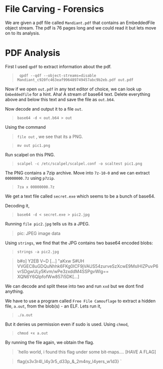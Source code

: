 # File Carving - Forensics
We are given a pdf file called `Mandiant.pdf` that contains an EmbeddedFile object stream. The pdf is 76 pages long and we could read it but lets move on to its analysis.
# PDF Analysis
First I used `qpdf` to extract information about the pdf.
> ` qpdf --qdf --object-streams=disable Mandiant_c920fc463eaf996489749457abc9b2eb.pdf out.pdf`

Now if we open `out.pdf` in any text editor of choice, we can look up `Embeddedfile` for a hint. 
Aha! A stream of base64 text. Delete everything above and below this text and save the file as `out.b64`.

Now decode and output it to a file `out`. 
> `base64 -d < out.b64 > out`

Using the command 
> `file out` , we see that its a PNG.

> `mv out pic1.png`



Run scalpel on this PNG.
> `scalpel -c /etc/scalpel/scalpel.conf -o scaltest pic1.png`

The PNG contains a 7zip archive. Move into `7z-10-0` and we can extract `00000000.7z` using `p7zip`. 
> `7za x 00000000.7z `

We get a text file called `secret.exe` which seems to be a bunch of base64. 

Decoding it,
> `base64 -d < secret.exe > pic2.jpg`

Running `file pic2.jpg` tells us its a JPEG.
> pic: JPEG image data


Using `strings`, we find that the JPG contains two base64 encoded blobs:
> `strings -a pic2.jpg`
 
> b#o]
  Y2EB
  V~D
  [...]
  "aKxw
  S#UH
  VVGEC8uGDQuNhhk6FKg0ICF9jVAUS54zurveSzXcwE9MsIHIZPuvP6vrSDgwULy5Kvm/wPe3zxddM4SSPgvWIg==
  XQN6Y6QIpfofWw857i5DK[...]  


We can decode and split these into two and run `xxd` but we dont find anything.

We have to use a program called `Free File Camouflage` to extract a hidden file, `a.out`, from the blob(s) - an ELF. Lets run it,
> `./a.out`

But it denies us permission even if sudo is used. Using `chmod`,

> `chmod +x a.out`

By running the file again, we obtain the flag.

> `hello world, i found this flag under some bit-maps.... [HAVE A FLAG]
  
  
> flag{s3v3r4l_l4y3r5_d33p_&_2m4ny_l4yers_w1d3}
`


